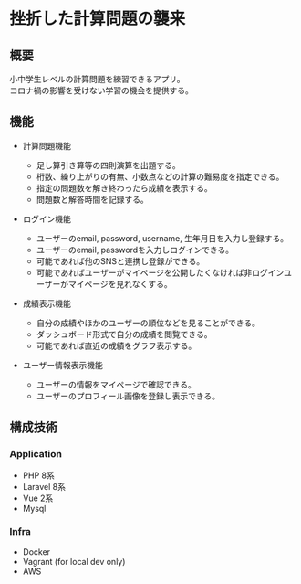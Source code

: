 # 挫折した計算問題の襲来

## 概要

小中学生レベルの計算問題を練習できるアプリ。  
コロナ禍の影響を受けない学習の機会を提供する。

## 機能

- 計算問題機能
    - 足し算引き算等の四則演算を出題する。
    - 桁数、繰り上がりの有無、小数点などの計算の難易度を指定できる。
    - 指定の問題数を解き終わったら成績を表示する。
    - 問題数と解答時間を記録する。


- ログイン機能
    - ユーザーのemail, password, username, 生年月日を入力し登録する。
    - ユーザーのemail, passwordを入力しログインできる。
    - 可能であれば他のSNSと連携し登録ができる。
    - 可能であればユーザーがマイページを公開したくなければ非ログインユーザーがマイページを見れなくする。


- 成績表示機能
    - 自分の成績やほかのユーザーの順位などを見ることができる。
    - ダッシュボード形式で自分の成績を閲覧できる。
    - 可能であれば直近の成績をグラフ表示する。


- ユーザー情報表示機能
    - ユーザーの情報をマイページで確認できる。
    - ユーザーのプロフィール画像を登録し表示できる。

## 構成技術

### Application

- PHP 8系
- Laravel 8系
- Vue 2系
- Mysql

### Infra

- Docker
- Vagrant (for local dev only)
- AWS
